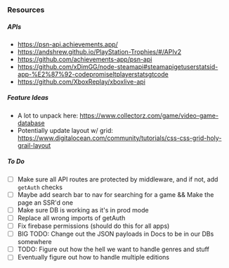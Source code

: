 ### Resources

##### APIs

- https://psn-api.achievements.app/
- https://andshrew.github.io/PlayStation-Trophies/#/APIv2
- https://github.com/achievements-app/psn-api
- https://github.com/xDimGG/node-steamapi#steamapigetuserstatsid-app-%E2%87%92-codepromiseltplayerstatsgtcode
- https://github.com/XboxReplay/xboxlive-api

##### Feature Ideas

- A lot to unpack here: https://www.collectorz.com/game/video-game-database
- Potentially update layout w/ grid: https://www.digitalocean.com/community/tutorials/css-css-grid-holy-grail-layout

##### To Do

- [ ] Make sure all API routes are protected by middleware, and if not, add `getAuth` checks
- [ ] Maybe add search bar to nav for searching for a game && Make the page an SSR'd one
- [ ] Make sure DB is working as it's in prod mode
- [ ] Replace all wrong imports of getAuth
- [ ] Fix firebase permissions (should do this for all apps)
- [ ] BIG TODO: Change out the JSON payloads in Docs to be in our DBs somewhere
- [ ] TODO: Figure out how the hell we want to handle genres and stuff
- [ ] Eventually figure out how to handle multiple editions
